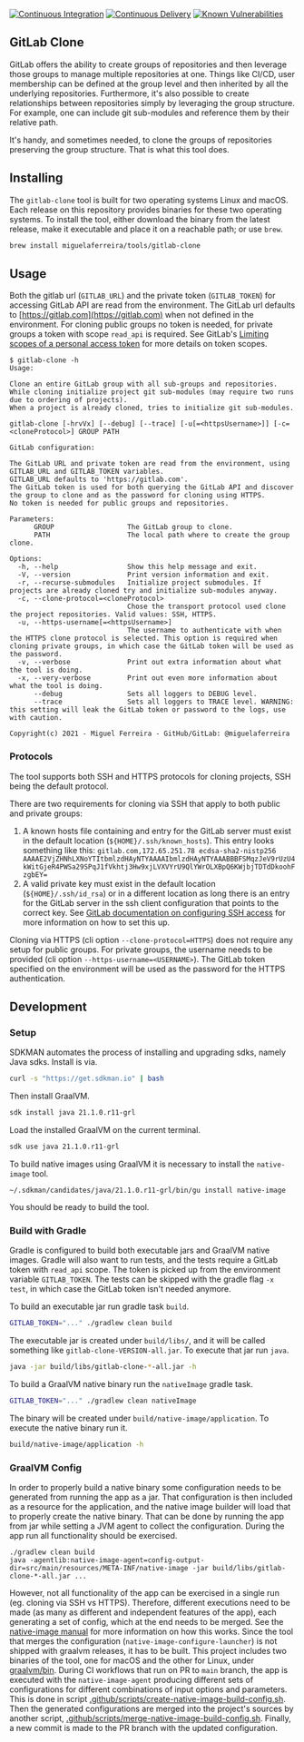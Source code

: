 [![Continuous Integration](https://github.com/miguelaferreira/gitlab-clone/actions/workflows/development.yml/badge.svg)](https://github.com/miguelaferreira/gitlab-clone/actions/workflows/development.yml)
[![Continuous Delivery](https://github.com/miguelaferreira/gitlab-clone/actions/workflows/create-release.yaml/badge.svg)](https://github.com/miguelaferreira/gitlab-clone/actions/workflows/create-release.yaml)
[![Known Vulnerabilities](https://snyk.io/test/github/miguelaferreira/gitlab-clone/badge.svg)](https://snyk.io/test/github/miguelaferreira/gitlab-clone)

## GitLab Clone

GitLab offers the ability to create groups of repositories and then leverage those groups to manage multiple repositories at one.
Things like CI/CD, user membership can be defined at the group level and then inherited by all the underlying repositories.
Furthermore, it's also possible to create relationships between repositories simply by leveraging the group structure.
For example, one can include git sub-modules and reference them by their relative path.

It's handy, and sometimes needed, to clone the groups of repositories preserving the group structure.
That is what this tool does.

## Installing

The `gitlab-clone` tool is built for two operating systems Linux and macOS.
Each release on this repository provides binaries for these two operating systems.
To install the tool, either download the binary from the latest release, make it executable and place it on a reachable path;
or use `brew`.
```bash
brew install miguelaferreira/tools/gitlab-clone
```

## Usage

Both the gitlab url (`GITLAB_URL`) and the private token (`GITLAB_TOKEN`) for accessing GitLab API are read from the environment.
The GitLab url defaults to [https://gitlab.com](https://gitlab.com) when not defined in the environment.
For cloning public groups no token is needed, for private groups a token with scope `read_api` is required.
See GitLab's [Limiting scopes of a personal access token](https://docs.gitlab.com/ee/user/profile/personal_access_tokens.html#limiting-scopes-of-a-personal-access-token)
for more details on token scopes.

```
$ gitlab-clone -h
Usage:

Clone an entire GitLab group with all sub-groups and repositories.
While cloning initialize project git sub-modules (may require two runs due to ordering of projects).
When a project is already cloned, tries to initialize git sub-modules.

gitlab-clone [-hrvVx] [--debug] [--trace] [-u[=<httpsUsername>]] [-c=<cloneProtocol>] GROUP PATH

GitLab configuration:

The GitLab URL and private token are read from the environment, using GITLAB_URL and GITLAB_TOKEN variables.
GITLAB_URL defaults to 'https://gitlab.com'.
The GitLab token is used for both querying the GitLab API and discover the group to clone and as the password for cloning using HTTPS.
No token is needed for public groups and repositories.

Parameters:
      GROUP                  The GitLab group to clone.
      PATH                   The local path where to create the group clone.

Options:
  -h, --help                 Show this help message and exit.
  -V, --version              Print version information and exit.
  -r, --recurse-submodules   Initialize project submodules. If projects are already cloned try and initialize sub-modules anyway.
  -c, --clone-protocol=<cloneProtocol>
                             Chose the transport protocol used clone the project repositories. Valid values: SSH, HTTPS.
  -u, --https-username[=<httpsUsername>]
                             The username to authenticate with when the HTTPS clone protocol is selected. This option is required when cloning private groups, in which case the GitLab token will be used as the password.
  -v, --verbose              Print out extra information about what the tool is doing.
  -x, --very-verbose         Print out even more information about what the tool is doing.
      --debug                Sets all loggers to DEBUG level.
      --trace                Sets all loggers to TRACE level. WARNING: this setting will leak the GitLab token or password to the logs, use with caution.

Copyright(c) 2021 - Miguel Ferreira - GitHub/GitLab: @miguelaferreira
```

### Protocols

The tool supports both SSH and HTTPS protocols for cloning projects, SSH being the default protocol.

There are two requirements for cloning via SSH that apply to both public and private groups:
1. A known hosts file containing and entry for the GitLab server must exist in the default location (`${HOME}/.ssh/known_hosts`).
   This entry looks something like this: `gitlab.com,172.65.251.78 ecdsa-sha2-nistp256 AAAAE2VjZHNhLXNoYTItbmlzdHAyNTYAAAAIbmlzdHAyNTYAAABBBFSMqzJeV9rUzU4kWitGjeR4PWSa29SPqJ1fVkhtj3Hw9xjLVXVYrU9QlYWrOLXBpQ6KWjbjTDTdDkoohFzgbEY=`
2. A valid private key must exist in the default location (`${HOME}/.ssh/id_rsa`) or in a different location as long there is an entry for the GitLab server in the ssh client configuration that points to the correct key.
   See [GitLab documentation on configuring SSH access](https://docs.gitlab.com/ee/ssh/) for more information on how to set this up.

Cloning via HTTPS (cli option `--clone-protocol=HTTPS`) does not require any setup for public groups.
For private groups, the username needs to be provided (cli option `--https-username=<USERNAME>`).
The GitLab token specified on the environment will be used as the password for the HTTPS authentication.

## Development

### Setup

SDKMAN automates the process of installing and upgrading sdks, namely Java sdks.
Install is via.
```bash
curl -s "https://get.sdkman.io" | bash
```
Then install GraalVM.
```bash
sdk install java 21.1.0.r11-grl
```
Load the installed GraalVM on the current terminal.
```bash
sdk use java 21.1.0.r11-grl
```

To build native images using GraalVM it is necessary to install the `native-image` tool.
```
~/.sdkman/candidates/java/21.1.0.r11-grl/bin/gu install native-image
```

You should be ready to build the tool.

### Build with Gradle

Gradle is configured to build both executable jars and GraalVM native images.
Gradle will also want to run tests, and the tests require a GitLab token with `read_api` scope.
The token is picked up from the environment variable `GITLAB_TOKEN`.
The tests can be skipped with the gradle flag `-x test`, in which case the GitLab token isn't needed anymore.

To build an executable jar run gradle task `build`.
```bash
GITLAB_TOKEN="..." ./gradlew clean build
```
The executable jar is created under `build/libs/`, and it will be called something like `gitlab-clone-VERSION-all.jar`.
To execute that jar run `java`.
```bash
java -jar build/libs/gitlab-clone-*-all.jar -h
```

To build a GraalVM native binary run the `nativeImage` gradle task.
```bash
GITLAB_TOKEN="..." ./gradlew clean nativeImage
```
The binary will be created under `build/native-image/application`.
To execute the native binary run it.
```bash
build/native-image/application -h
```

### GraalVM Config
In order to properly build a native binary some configuration needs to be generated from running the app as a jar.
That configuration is then included as a resource for the application, and the native image builder will load that to
properly create the native binary.
That can be done by running the app from jar while setting a JVM agent to collect the configuration.
During the app run all functionality should be exercised.
```
./gradlew clean build
java -agentlib:native-image-agent=config-output-dir=src/main/resources/META-INF/native-image -jar build/libs/gitlab-clone-*-all.jar ...
```
However, not all functionality of the app can be exercised in a single run (eg. cloning via SSH vs HTTPS).
Therefore, different executions need to be made (as many as different and independent features of the app), each generating a set of config, which at the end needs to be merged.
See the [native-image manual](https://www.graalvm.org/reference-manual/native-image/BuildConfiguration/#the-native-image-configure-tool) for more information on how this works.
Since the tool that merges the configuration (`native-image-configure-launcher`) is not shipped with graalvm releases, it has to be built.
This project includes two binaries of the tool, one for macOS and the other for Linux, under [graalvm/bin](./graalvm/bin).
During CI workflows that run on PR to `main` branch, the app is executed with the `native-image-agent` producing different sets of configurations for different combinations of input options and parameters.
This is done in script [.github/scripts/create-native-image-build-config.sh](.github/scripts/create-native-image-build-config.sh).
Then the generated configurations are merged into the project's sources by another script, [.github/scripts/merge-native-image-build-config.sh](.github/scripts/merge-native-image-build-config.sh).
Finally, a new commit is made to the PR branch with the updated configuration.
